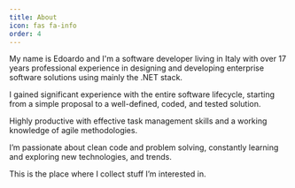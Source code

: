 ```yaml
---
title: About
icon: fas fa-info
order: 4
---
```



My name is Edoardo and I'm a software developer living in Italy with over 17 years professional experience in designing and developing enterprise software solutions using mainly the .NET stack.  

I gained significant experience with the entire software lifecycle, starting from a simple proposal to a well-defined, coded, and tested solution.  

Highly productive with effective task management skills and a working knowledge of agile methodologies.  

I’m passionate about clean code and problem solving, constantly learning and exploring new technologies, and trends.  

This is the place where I collect stuff I’m interested in.
